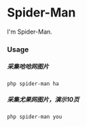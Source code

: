 # Spider-Man

I'm Spider-Man.

### Usage 

##### 采集哈哈网图片

```
php spider-man ha
```

##### 采集尤果网图片，演示10页

```
php spider-man you
```
